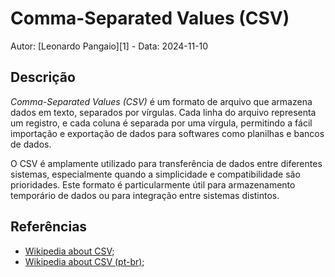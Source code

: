 # Comma-Separated Values (CSV)

Autor: [Leonardo Pangaio][1] - Data: 2024-11-10

## Descrição

*Comma-Separated Values (CSV)* é um formato de arquivo que armazena dados em texto, separados por vírgulas. Cada linha do arquivo representa um registro, e cada coluna é separada por uma vírgula, permitindo a fácil importação e exportação de dados para softwares como planilhas e bancos de dados.

O CSV é amplamente utilizado para transferência de dados entre diferentes sistemas, especialmente quando a simplicidade e compatibilidade são prioridades. Este formato é particularmente útil para armazenamento temporário de dados ou para integração entre sistemas distintos.

## Referências

- [Wikipedia about CSV](https://en.wikipedia.org/wiki/Comma-separated_values);
- [Wikipedia about CSV (pt-br)](https://pt.wikipedia.org/wiki/Comma-separated_values);

